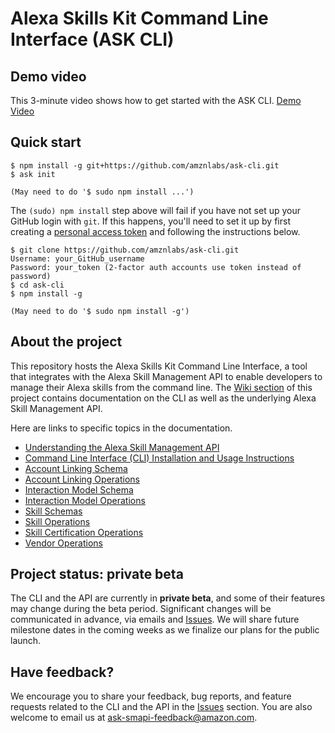 # Alexa Skills Kit Command Line Interface (ASK CLI)

## Demo video

This 3-minute video shows how to get started with the ASK CLI.
[Demo Video](https://askcli.s3.amazonaws.com/demo.html)

## Quick start

```
$ npm install -g git+https://github.com/amznlabs/ask-cli.git
$ ask init

(May need to do '$ sudo npm install ...')
```

The `(sudo) npm install` step above will fail if you have not set up your GitHub login with `git`. If this happens, you'll need to set it up by first creating a [personal access token](https://help.github.com/articles/creating-a-personal-access-token-for-the-command-line/) and following the instructions below.

```
$ git clone https://github.com/amznlabs/ask-cli.git
Username: your_GitHub_username
Password: your_token (2-factor auth accounts use token instead of password)
$ cd ask-cli
$ npm install -g

(May need to do '$ sudo npm install -g')
```

## About the project

This repository hosts the Alexa Skills Kit Command Line Interface, a tool that integrates with the Alexa Skill Management API to enable developers to manage their Alexa skills from the command line. The [Wiki section](https://github.com/amznlabs/ask-cli/wiki) of this project contains documentation on the CLI as well as the underlying Alexa Skill Management API.

Here are links to specific topics in the documentation.

* [Understanding the Alexa Skill Management API](https://github.com/amznlabs/ask-cli/wiki)
* [Command Line Interface (CLI) Installation and Usage Instructions](https://github.com/amznlabs/ask-cli/wiki/Command-Line-Interface-%28CLI%29-Usage-Instructions)
* [Account Linking Schema](https://github.com/amznlabs/ask-cli/wiki/Account-Linking-Schema)
* [Account Linking Operations](https://github.com/amznlabs/ask-cli/wiki/Account-Linking-Operations)
* [Interaction Model Schema](https://github.com/amznlabs/ask-cli/wiki/Interaction-Model-Schema)
* [Interaction Model Operations](https://github.com/amznlabs/ask-cli/wiki/Interaction-Model-Operations)
* [Skill Schemas](https://github.com/amznlabs/ask-cli/wiki/Skill-Schemas)
* [Skill Operations](https://github.com/amznlabs/ask-cli/wiki/Skill-Operations)
* [Skill Certification Operations](https://github.com/amznlabs/ask-cli/wiki/Skill-Certification-Operations)
* [Vendor Operations](https://github.com/amznlabs/ask-cli/wiki/Vendor-Operations)

## Project status: private beta

The CLI and the API are currently in **private beta**, and some of their features may change during the beta period. Significant changes will be communicated in advance, via emails and [Issues](https://github.com/amznlabs/ask-cli/issues). We will share future milestone dates in the coming weeks as we finalize our plans for the public launch.

## Have feedback?

We encourage you to share your feedback, bug reports, and feature requests related to the CLI and the API in the [Issues](https://github.com/amznlabs/ask-cli/issues) section. You are also welcome to email us at ask-smapi-feedback@amazon.com.
